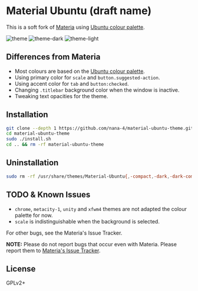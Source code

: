 # Material Ubuntu (draft name)

This is a soft fork of [Materia](https://github.com/nana-4/materia-theme) using [Ubuntu colour palette](https://design.ubuntu.com/brand/colour-palette/).

![theme](../images/theme.png?raw=true)
![theme-dark](../images/theme-dark.png?raw=true)
![theme-light](../images/theme-light.png?raw=true)

## Differences from Materia

- Most colours are based on the [Ubuntu colour palette](https://design.ubuntu.com/brand/colour-palette/).
- Using primary color for `scale` and `button.suggested-action`.
- Using accent color for `tab` and `button:checked`.
- Changing `.titlebar` background color when the window is inactive.
- Tweaking text opacities for the theme.

## Installation

```bash
git clone --depth 1 https://github.com/nana-4/material-ubuntu-theme.git
cd material-ubuntu-theme
sudo ./install.sh
cd .. && rm -rf material-ubuntu-theme
```

## Uninstallation

```bash
sudo rm -rf /usr/share/themes/Material-Ubuntu{,-compact,-dark,-dark-compact,-light,-light-compact}
```

## TODO & Known Issues

- `chrome`, `metacity-1`, `unity` and `xfwm4` themes are not adapted the colour palette for now.
- `scale` is indistinguishable when the background is selected.

For other bugs, see the Materia's Issue Tracker.

**NOTE:** Please do not report bugs that occur even with Materia. Please report them to [Materia's Issue Tracker](https://github.com/nana-4/materia-theme/issues).

## License

GPLv2+
